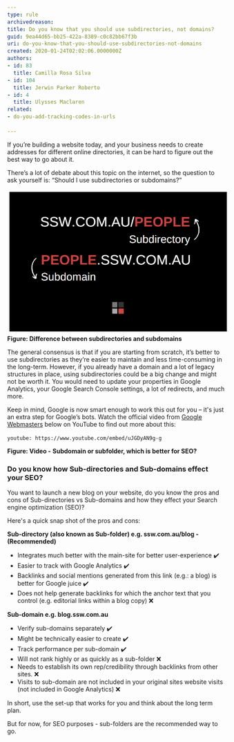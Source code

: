 ```yaml
---
type: rule
archivedreason: 
title: Do you know that you should use subdirectories, not domains?
guid: 9ea44d65-bb25-422a-8389-c0c82bb67f3b
uri: do-you-know-that-you-should-use-subdirectories-not-domains
created: 2020-01-24T02:02:06.0000000Z
authors:
- id: 83
  title: Camilla Rosa Silva
- id: 104
  title: Jerwin Parker Roberto
- id: 4
  title: Ulysses Maclaren
related:
- do-you-add-tracking-codes-in-urls

---
```


If you’re building a website today, and your business needs to create addresses for different online directories, it can be hard to figure out the best way to go about it. 

There’s a lot of debate about this topic on the internet, so the question to ask yourself is: “Should I use subdirectories or subdomains?”

<!--endintro-->
<dl class="ssw15-rteElement-ImageArea"><img src="rulesubdomains.png" alt="rulesubdomains.png" style="margin:5px;"> <strong>Figure: Difference between subdirectories and subdomains</strong> <br></dl>


The general consensus is that if you are starting from scratch, it’s better to use subdirectories as they’re easier to maintain and less time-consuming in the long-term. However, if you already have a domain and a lot of legacy structures in place, using subdirectories could be a big change and might not be worth it. You would need to update your properties in Google Analytics, your Google Search Console settings, a lot of redirects, and much more.



Keep in mind, Google is now smart enough to work this out for you – it's just an extra step for Google’s bots. Watch the official video from [Google Webmasters](https://www.youtube.com/user/GoogleWebmasterHelp) below on YouTube to find out more about this:


`youtube: https://www.youtube.com/embed/uJGDyAN9g-g`


**Figure: Video -** **Subdomain or subfolder, which is better for SEO?**

### Do you know how Sub-directories and Sub-domains effect your SEO?


You want to launch a new blog on your website, do you know the pros and cons of Sub-directories vs Sub-domains and how they effect your Search engine optimization (SEO)?

Here's a quick snap shot of the pros and cons:

**Sub-directory (also known as Sub-folder) e.g. ssw.com.au/blog - (Recommended)**

* Integrates much better with the main-site for better user-experience ✔️
* Easier to track with Google Analytics ✔️
* Backlinks and social mentions generated from this link (e.g.: a blog) is better for Google juice ✔️
* Does not help generate backlinks for which the anchor text that you control (e.g. editorial links within a blog copy) ❌


 **Sub-domain e.g. blog.ssw.com.au** 



* Verify sub-domains separately ✔️
* Might be technically easier to create ✔️
* Track performance per sub-domain ✔️
* Will not rank highly or as quickly as a sub-folder ❌
* Needs to establish its own rep/credibility through backlinks from other sites. ❌
* Visits to sub-domain are not included in your original sites website visits (not included in Google Analytics) ❌



In short, use the set-up that works for you and think about the long term plan.

But for now, for SEO purposes - sub-folders are the recommended way to go.
